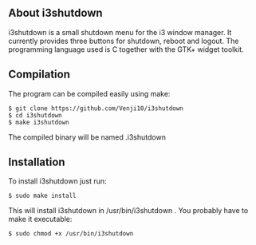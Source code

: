 ## About i3shutdown
i3shutdown is a small shutdown menu for the i3 window manager. It currently provides three buttons for shutdown, reboot and logout.
The programming language used is C together with the GTK+ widget toolkit.

## Compilation
The program can be compiled easily using make:
```
$ git clone https://github.com/Venji10/i3shutdown
$ cd i3shutdown
$ make i3shutdown
```
The compiled binary will be named .i3shutdown

## Installation
To install i3shutdown just run:
```
$ sudo make install
```
This will install i3shutdown in /usr/bin/i3shutdown .
You probably have to make it executable:
```
$ sudo chmod +x /usr/bin/i3shutdown   
```

